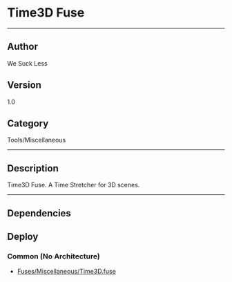 # Time3D Fuse
___

## Author
We Suck Less

## Version
1.0

## Category
Tools/Miscellaneous

___

## Description
Time3D Fuse. A Time Stretcher for 3D scenes.

___

## Dependencies

## Deploy

### Common (No Architecture)

<ul>
<li><a href="https://gitlab.com/WeSuckLess/Reactor/-/blob/master/Atoms/com.wesuckless.Time3D/Fuses/Miscellaneous/Time3D.fuse?ref_type=heads">Fuses/Miscellaneous/Time3D.fuse</a></li>
</ul>
